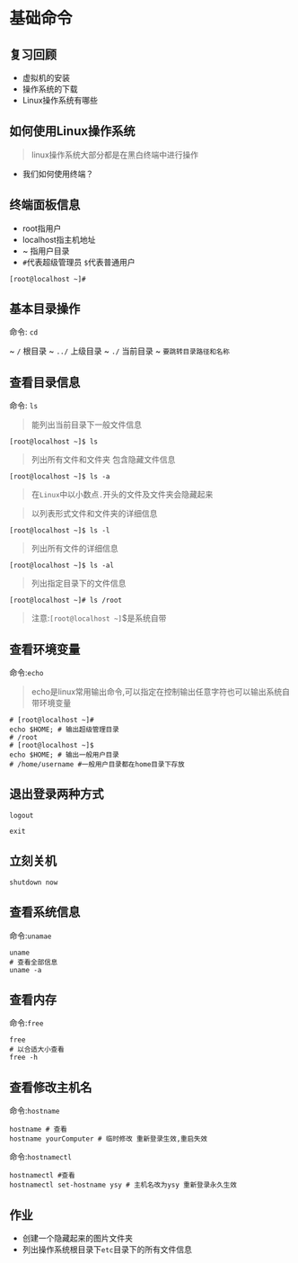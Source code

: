 # 基础命令

## 复习回顾
- 虚拟机的安装
- 操作系统的下载
- Linux操作系统有哪些

## 如何使用Linux操作系统

> linux操作系统大部分都是在黑白终端中进行操作

- 我们如何使用终端？

## 终端面板信息

* root指用户
* localhost指主机地址
* ~ 指用户目录
* `#`代表超级管理员 `$`代表普通用户

``` shell
[root@localhost ~]#
```

## 基本目录操作

命令: `cd`

~ `/`   根目录
~ `../` 上级目录
~ `./`  当前目录 
~ `要跳转目录路径和名称`

## 查看目录信息

命令: `ls`

> 能列出当前目录下一般文件信息

``` shell
[root@localhost ~]$ ls 
```

> 列出所有文件和文件夹 包含隐藏文件信息

``` shell
[root@localhost ~]$ ls -a
```

> 在`Linux`中以小数点`.`开头的文件及文件夹会隐藏起来

> 以列表形式文件和文件夹的详细信息

``` shell
[root@localhost ~]$ ls -l
```

> 列出所有文件的详细信息

``` shell
[root@localhost ~]$ ls -al
```
> 列出指定目录下的文件信息

``` shell
[root@localhost ~]# ls /root
```
> 注意:`[root@localhost ~]`$是系统自带

## 查看环境变量

命令:`echo`
> echo是linux常用输出命令,可以指定在控制输出任意字符也可以输出系统自带环境变量

``` shell
# [root@localhost ~]#
echo $HOME; # 输出超级管理目录
# /root
# [root@localhost ~]$
echo $HOME; # 输出一般用户目录
# /home/username #一般用户目录都在home目录下存放
```

## 退出登录两种方式

``` shell
logout
```

``` shell
exit
```

## 立刻关机

``` shell
shutdown now
```


## 查看系统信息

命令:`unamae`

``` shell
uname
# 查看全部信息
uname -a
```


## 查看内存
命令:`free`

``` shell
free
# 以合适大小查看
free -h
```
## 查看修改主机名

命令:`hostname`
``` shell
hostname # 查看
hostname yourComputer # 临时修改 重新登录生效,重启失效
```
命令:`hostnamectl`
``` shell
hostnamectl #查看
hostnamectl set-hostname ysy # 主机名改为ysy 重新登录永久生效
```

## 作业

- 创建一个隐藏起来的图片文件夹
- 列出操作系统根目录下`etc`目录下的所有文件信息